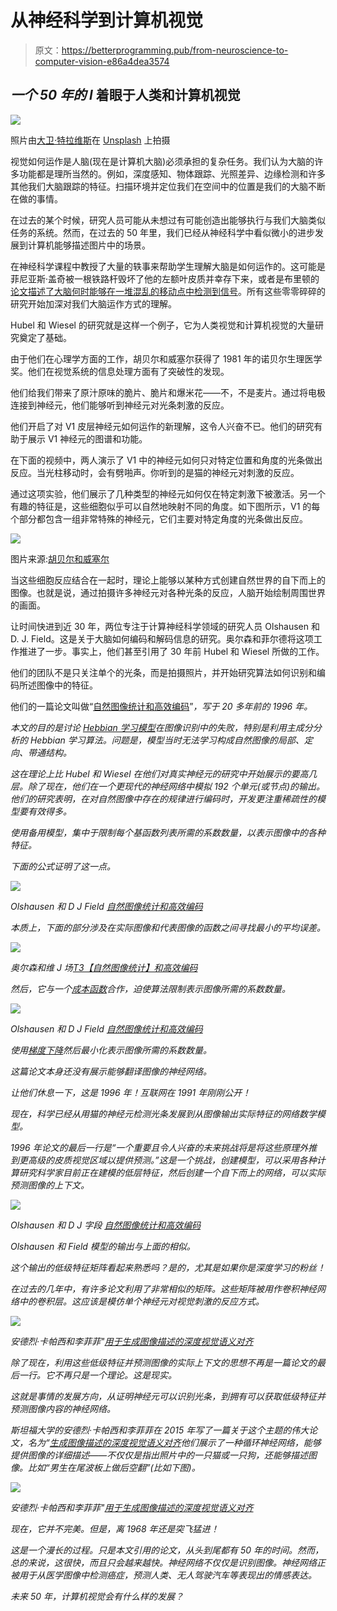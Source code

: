 # 从神经科学到计算机视觉

> 原文：<https://betterprogramming.pub/from-neuroscience-to-computer-vision-e86a4dea3574>

## ***一个 50 年的 l*** 着眼于人类和计算机视觉

![](img/4aa8d14c28c77927c11a0f7b1b714c39.png)

照片由[大卫·特拉维斯](https://unsplash.com/@dtravisphd?utm_source=unsplash&utm_medium=referral&utm_content=creditCopyText)在 [Unsplash](https://unsplash.com/s/photos/vision?utm_source=unsplash&utm_medium=referral&utm_content=creditCopyText) 上拍摄

视觉如何运作是人脑(现在是计算机大脑)必须承担的复杂任务。我们认为大脑的许多功能都是理所当然的。例如，深度感知、物体跟踪、光照差异、边缘检测和许多其他我们大脑跟踪的特征。扫描环境并定位我们在空间中的位置是我们的大脑不断在做的事情。

在过去的某个时候，研究人员可能从未想过有可能创造出能够执行与我们大脑类似任务的系统。然而，在过去的 50 年里，我们已经从神经科学中看似微小的进步发展到计算机能够描述图片中的场景。

在神经科学课程中教授了大量的轶事来帮助学生理解大脑是如何运作的。这可能是菲尼亚斯·盖奇被一根铁路杆毁坏了他的左额叶皮质并幸存下来，或者是布里顿的[论文描述了大脑何时能够在一堆混乱的移动点中检测到信号](https://www.jneurosci.org/content/jneuro/12/12/4745.full.pdf)。所有这些零零碎碎的研究开始加深对我们大脑运作方式的理解。

Hubel 和 Wiesel 的研究就是这样一个例子，它为人类视觉和计算机视觉的大量研究奠定了基础。

由于他们在心理学方面的工作，胡贝尔和威塞尔获得了 1981 年的诺贝尔生理医学奖。他们在视觉系统的信息处理方面有了突破性的发现。

他们给我们带来了原汁原味的脆片、脆片和爆米花——不，不是麦片。通过将电极连接到神经元，他们能够听到神经元对光条刺激的反应。

他们开启了对 V1 皮层神经元如何运作的新理解，这令人兴奋不已。他们的研究有助于展示 V1 神经元的图谱和功能。

在下面的视频中，两人演示了 V1 中的神经元如何只对特定位置和角度的光条做出反应。当光柱移动时，会有劈啪声。你听到的是猫的神经元对刺激的反应。

通过这项实验，他们展示了几种类型的神经元如何仅在特定刺激下被激活。另一个有趣的特征是，这些细胞似乎可以自然地映射不同的角度。如下图所示，V1 的每个部分都包含一组非常特殊的神经元，它们主要对特定角度的光条做出反应。

![](img/d393e3f84a3817e9eabfa3204a074a6a.png)

图片来源:[胡贝尔和威塞尔](https://www.nobelprize.org/nobel_prizes/medicine/laureates/1981/)

当这些细胞反应结合在一起时，理论上能够以某种方式创建自然世界的自下而上的图像。也就是说，通过拍摄许多神经元对各种光条的反应，人脑开始绘制周围世界的画面。

让时间快进到近 30 年，两位专注于计算神经科学领域的研究人员 Olshausen 和 D. J. Field。这是关于大脑如何编码和解码信息的研究。奥尔森和菲尔德将这项工作推进了一步。事实上，他们甚至引用了 30 年前 Hubel 和 Wiesel 所做的工作。

他们的团队不是只关注单个的光条，而是拍摄照片，并开始研究算法如何识别和编码所述图像中的特征。

他们的一篇论文叫做“[自然图像统计和高效编码](https://pdfs.semanticscholar.org/e309/e441a38ccee6456bd02e0f1e894e44180d53.pdf)”*，写于 20 多年前的 1996 年。*

*本文的目的是讨论 [Hebbian 学习模型](https://en.wikipedia.org/wiki/Hebbian_theory)在图像识别中的失败，特别是利用主成分分析的 Hebbian 学习算法。问题是，模型当时无法学习构成自然图像的局部、定向、带通结构。*

*这在理论上比 Hubel 和 Wiesel 在他们对真实神经元的研究中开始展示的要高几层。除了现在，他们在一个更现代的神经网络中模拟 192 个单元(或节点)的输出。他们的研究表明，在对自然图像中存在的规律进行编码时，开发更注重稀疏性的模型要有效得多。*

*使用备用模型，集中于限制每个基函数列表所需的系数数量，以表示图像中的各种特征。*

*下面的公式证明了这一点。*

*![](img/ffcec183d43fa1924e1b0462afdba2b7.png)*

*Olshausen 和 D J Field [*自然图像统计和高效编码*](https://pdfs.semanticscholar.org/e309/e441a38ccee6456bd02e0f1e894e44180d53.pdf)*

*本质上，下面的部分涉及在实际图像和代表图像的函数之间寻找最小的平均误差。*

*![](img/464cd8e0991d265e6e4ef01fd8135029.png)*

*奥尔森和维 J 场[T3【自然图像统计】和高效编码 ](https://pdfs.semanticscholar.org/e309/e441a38ccee6456bd02e0f1e894e44180d53.pdf)*

*然后，它与一个[成本函数](https://en.wikipedia.org/wiki/Loss_function)合作，迫使算法限制表示图像所需的系数数量。*

*![](img/040689e956631ef5046edd8825556f99.png)*

*Olshausen 和 D J Field [*自然图像统计和高效编码*](https://pdfs.semanticscholar.org/e309/e441a38ccee6456bd02e0f1e894e44180d53.pdf)*

*使用[梯度下降](https://www.kdnuggets.com/2017/04/simple-understand-gradient-descent-algorithm.html)然后最小化表示图像所需的系数数量。*

*这篇论文本身还没有展示能够翻译图像的神经网络。*

*让他们休息一下，这是 1996 年！互联网在 1991 年刚刚公开！*

*现在，科学已经从用猫的神经元检测光条发展到从图像输出实际特征的网络数学模型。*

*1996 年论文的最后一行是“一个重要且令人兴奋的未来挑战将是将这些原理外推到更高级的皮质视觉区域以提供预测。”这是一个挑战，创建模型，可以采用各种计算研究科学家目前正在建模的低层特征，然后创建一个自下而上的网络，可以实际预测图像的上下文。*

*![](img/612452ae0b0df962c18a3da3d0b2dc36.png)*

*Olshausen 和 D J 字段 [*自然图像统计和高效编码*](https://pdfs.semanticscholar.org/e309/e441a38ccee6456bd02e0f1e894e44180d53.pdf)*

*Olshausen 和 Field 模型的输出与上面的相似。*

*这个输出的低级特征矩阵看起来熟悉吗？是的，尤其是如果你是深度学习的粉丝！*

*在过去的几年中，有许多论文利用了非常相似的矩阵。这些矩阵被用作卷积神经网络中的卷积层。这应该是模仿单个神经元对视觉刺激的反应方式。*

*![](img/ae68a7e49871da95ff6efbdf7c69a2d8.png)*

*安德烈·卡帕西和李菲菲"[用于生成图像描述的深度视觉语义对齐](https://cs.stanford.edu/people/karpathy/cvpr2015.pdf)*

*除了现在，利用这些低级特征并预测图像的实际上下文的思想不再是一篇论文的最后一行。它不再只是一个理论。这是现实。*

*这就是事情的发展方向，从证明神经元可以识别光条，到拥有可以获取低级特征并预测图像内容的神经网络。*

*斯坦福大学的安德烈·卡帕西和李菲菲在 2015 年写了一篇关于这个主题的伟大论文，名为“[生成图像描述的深度视觉语义对齐](https://cs.stanford.edu/people/karpathy/cvpr2015.pdf)他们展示了一种循环神经网络，能够提供图像的详细描述——不仅仅是指出照片中的一只猫或一只狗，还能够描述图像。比如“男生在尾波板上做后空翻”(比如下图)。*

*![](img/4ecc25ec61ea2b7240e5c6ad96c81417.png)*

*安德烈·卡帕西和李菲菲"[用于生成图像描述的深度视觉语义对齐](https://cs.stanford.edu/people/karpathy/cvpr2015.pdf)*

*现在，它并不完美。但是，离 1968 年还是突飞猛进！*

*这是一个漫长的过程。只是本文引用的论文，从头到尾都有 50 年的时间。然而，总的来说，这很快，而且只会越来越快。神经网络不仅仅是识别图像。神经网络正被用于从医学图像中检测癌症，预测人类、无人驾驶汽车等表现出的情感表达。*

*未来 50 年，计算机视觉会有什么样的发展？*
